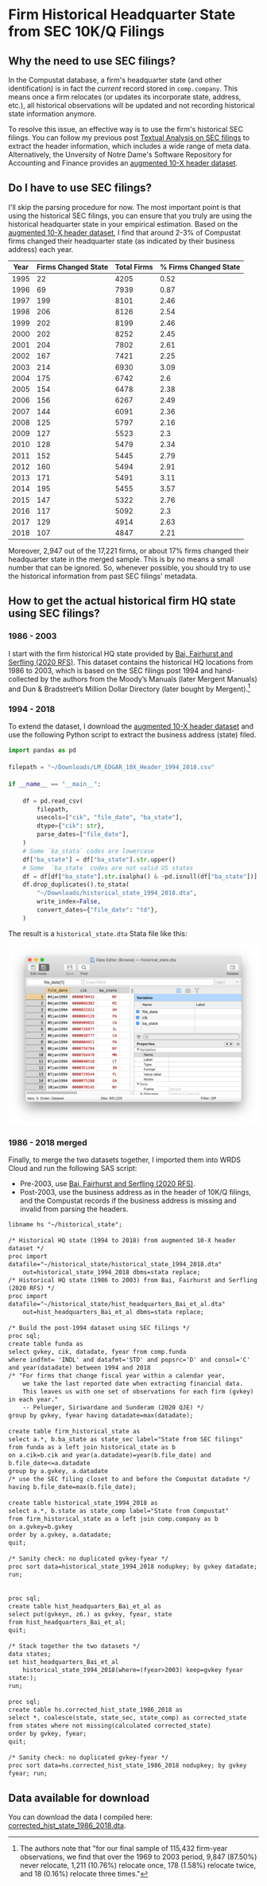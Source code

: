 # Firm Historical Headquarter State from SEC 10K/Q Filings

## Why the need to use SEC filings?

In the Compustat database, a firm's headquarter state (and other identification) is in fact the *current* record stored in `comp.company`. This means once a firm relocates (or updates its incorporate state, address, etc.), all historical observations will be updated and not recording historical state information anymore.

To resolve this issue, an effective way is to use the firm's historical SEC filings. You can follow my previous post [Textual Analysis on SEC filings](https://mingze-gao.com/posts/textual-analysis-on-sec-filings/) to extract the header information, which includes a wide range of meta data. Alternatively, the Unversity of Notre Dame's Software Repository for Accounting and Finance provides an [augmented 10-X header dataset](https://sraf.nd.edu/data/augmented-10-x-header-data/).

## Do I have to use SEC filings?

I'll skip the parsing procedure for now. The most important point is that using the historical SEC filings, you can ensure that you truly are using the historical headquarter state in your empirical estimation. Based on the [augmented 10-X header dataset](https://sraf.nd.edu/data/augmented-10-x-header-data/), I find that around 2-3% of Compustat firms changed their headquarter state (as indicated by their business address) each year.

| Year | Firms Changed State | Total Firms | % Firms Changed State |
| ---- | ------------------- | ----------- | --------------------- |
| 1995 | 22                  | 4205        | 0.52                  |
| 1996 | 69                  | 7939        | 0.87                  |
| 1997 | 199                 | 8101        | 2.46                  |
| 1998 | 206                 | 8126        | 2.54                  |
| 1999 | 202                 | 8199        | 2.46                  |
| 2000 | 202                 | 8252        | 2.45                  |
| 2001 | 204                 | 7802        | 2.61                  |
| 2002 | 167                 | 7421        | 2.25                  |
| 2003 | 214                 | 6930        | 3.09                  |
| 2004 | 175                 | 6742        | 2.6                   |
| 2005 | 154                 | 6478        | 2.38                  |
| 2006 | 156                 | 6267        | 2.49                  |
| 2007 | 144                 | 6091        | 2.36                  |
| 2008 | 125                 | 5797        | 2.16                  |
| 2009 | 127                 | 5523        | 2.3                   |
| 2010 | 128                 | 5479        | 2.34                  |
| 2011 | 152                 | 5445        | 2.79                  |
| 2012 | 160                 | 5494        | 2.91                  |
| 2013 | 171                 | 5491        | 3.11                  |
| 2014 | 195                 | 5455        | 3.57                  |
| 2015 | 147                 | 5322        | 2.76                  |
| 2016 | 117                 | 5092        | 2.3                   |
| 2017 | 129                 | 4914        | 2.63                  |
| 2018 | 107                 | 4847        | 2.21                  |

Moreover, 2,947 out of the 17,221 firms, or about 17% firms changed their headquarter state in the merged sample. This is by no means a small number that can be ignored. So, whenever possible, you should try to use the historical information from past SEC filings' metadata.

## How to get the actual historical firm HQ state using SEC filings?

### 1986 - 2003

I start with the firm historical HQ state provided by [Bai, Fairhurst and Serfling (2020 RFS)](https://academic.oup.com/rfs/article-abstract/33/2/644/5522377). This dataset contains the historical HQ locations from 1986 to 2003, which is based on the SEC filings post 1994 and hand-collected by the authors from the Moody’s Manuals (later Mergent Manuals) and Dun & Bradstreet’s Million Dollar Directory (later bought by Mergent).[^1]

### 1994 - 2018

To extend the dataset, I download the [augmented 10-X header dataset](https://sraf.nd.edu/data/augmented-10-x-header-data/) and use the following Python script to extract the business address (state) filed.

```python
import pandas as pd

filepath = "~/Downloads/LM_EDGAR_10X_Header_1994_2018.csv"

if __name__ == "__main__":

    df = pd.read_csv(
        filepath,
        usecols=["cik", "file_date", "ba_state"],
        dtype={"cik": str},
        parse_dates=["file_date"],
    )
    # Some `ba_stata` codes are lowercase
    df["ba_state"] = df["ba_state"].str.upper()
    # Some  `ba_state` codes are not valid US states
    df = df[df["ba_state"].str.isalpha() & ~pd.isnull(df["ba_state"])]
    df.drop_duplicates().to_stata(
        "~/Downloads/historical_state_1994_2018.dta",
        write_index=False,
        convert_dates={"file_date": "td"},
    )
```

The result is a `historical_state.dta` Stata file like this:

![historical_state.dta](/images/historical_state.png)

### 1986 - 2018 merged

Finally, to merge the two datasets together, I imported them into WRDS Cloud and run the following SAS script:

* Pre-2003, use [Bai, Fairhurst and Serfling (2020 RFS)](https://academic.oup.com/rfs/article-abstract/33/2/644/5522377).
* Post-2003, use the business address as in the header of 10K/Q filings, and the Compustat records if the business address is missing and invalid from parsing the headers.

```sas
libname hs "~/historical_state";

/* Historical HQ state (1994 to 2018) from augmented 10-X header dataset */
proc import datafile="~/historical_state/historical_state_1994_2018.dta"
	out=historical_state_1994_2018 dbms=stata replace;
/* Historical HQ state (1986 to 2003) from Bai, Fairhurst and Serfling (2020 RFS) */
proc import datafile="~/historical_state/hist_headquarters_Bai_et_al.dta"
	out=hist_headquarters_Bai_et_al dbms=stata replace;

/* Build the post-1994 dataset using SEC filings */
proc sql;
create table funda as 
select gvkey, cik, datadate, fyear from comp.funda
where indfmt= 'INDL' and datafmt='STD' and popsrc='D' and consol='C'
and year(datadate) between 1994 and 2018
/* "For firms that change fiscal year within a calendar year, 
	we take the last reported date when extracting financial data. 
	This leaves us with one set of observations for each firm (gvkey) in each year." 
	-- Pelueger, Siriwardane and Sunderam (2020 QJE) */
group by gvkey, fyear having datadate=max(datadate);

create table firm_historical_state as 
select a.*, b.ba_state as state_sec label="State from SEC filings"
from funda as a left join historical_state as b 
on a.cik=b.cik and year(a.datadate)=year(b.file_date) and b.file_date<=a.datadate
group by a.gvkey, a.datadate
/* use the SEC filing closet to and before the Compustat datadate */
having b.file_date=max(b.file_date);

create table historical_state_1994_2018 as
select a.*, b.state as state_comp label="State from Compustat"
from firm_historical_state as a left join comp.company as b 
on a.gvkey=b.gvkey
order by a.gvkey, a.datadate;
quit;

/* Sanity check: no duplicated gvkey-fyear */
proc sort data=historical_state_1994_2018 nodupkey; by gvkey datadate; run;


proc sql;
create table hist_headquarters_Bai_et_al as 
select put(gvkeyn, z6.) as gvkey, fyear, state 
from hist_headquarters_Bai_et_al;
quit;

/* Stack together the two datasets */
data states; 
set hist_headquarters_Bai_et_al 
	historical_state_1994_2018(where=(fyear>2003) keep=gvkey fyear state:);
run;

proc sql;
create table hs.corrected_hist_state_1986_2018 as 
select *, coalesce(state, state_sec, state_comp) as corrected_state
from states where not missing(calculated corrected_state)
order by gvkey, fyear;
quit;

/* Sanity check: no duplicated gvkey-fyear */
proc sort data=hs.corrected_hist_state_1986_2018 nodupkey; by gvkey fyear; run;
```

## Data available for download

You can download the data I compiled here: [corrected_hist_state_1986_2018.dta](/data/download/corrected_hist_state_1986_2018.dta).


[^1]: The authors note that "for our final sample of 115,432 firm-year observations, we find that over the 1969 to 2003 period, 9,847 (87.50%) never relocate, 1,211 (10.76%) relocate once, 178 (1.58%) relocate twice, and 18 (0.16%) relocate three times."